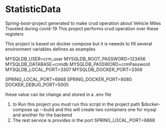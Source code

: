 # StatisticData
Spring-boot-project generated to make crud operation about Vehicle Miles Traveled during covid-19
This project performs crud operation over these registers

This project is based on docker compose but it is neeeds
to fill several environment variables defines as
examples

MYSQLDB_USER=crm_user
MYSQLDB_ROOT_PASSWORD=123456
MYSQLDB_DATABASE=crmdb
MYSQLDB_PASSWORD=crmPassword
MYSQLDB_LOCAL_PORT=3307
MYSQLDB_DOCKER_PORT=3306

SPRING_LOCAL_PORT=6868
SPRING_DOCKER_PORT=8080
DOCKER_DEBUG_PORT=5005

these value can be change and stored in a .env file

1. to Run this project you must run this script in the project
path  $docker-compose up --build and this will create two containers
one for mysql and another for the backend
2. The rest service is provides in the port SPRING_LOCAL_PORT=6868
